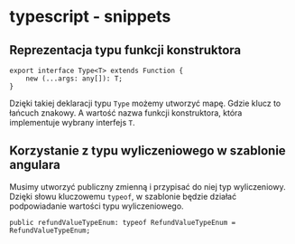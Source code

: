 # typescript - snippets

## Reprezentacja typu funkcji konstruktora
```
export interface Type<T> extends Function {
    new (...args: any[]): T;
}
```

Dzięki takiej deklaracji typu `Type` możemy utworzyć mapę. Gdzie klucz to łańcuch znakowy.
A wartość nazwa funkcji konstruktora, która implementuje wybrany interfejs `T`.

## Korzystanie z typu wyliczeniowego w szablonie angulara
Musimy utworzyć publiczny zmienną i przypisać do niej typ wyliczeniowy.
Dzięki słowu kluczowemu `typeof`, w szablonie będzie działać podpowiadanie wartości typu wyliczeniowego.

```
public refundValueTypeEnum: typeof RefundValueTypeEnum = RefundValueTypeEnum;
```
